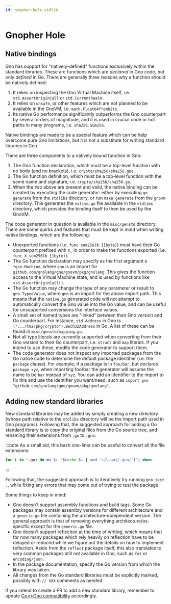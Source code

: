 ```yaml
---
id: gnopher-hole-stdlib
---
```


# Gnopher Hole

## Native bindings

Gno has support for "natively-defined" functions  exclusively within the standard
libraries. These are functions which are _declared_ in Gno code, but only _defined_
in Go. There are generally three reasons why a function should be natively
defined:

1. It relies on inspecting the Gno Virtual Machine itself, i.e. `std.AssertOriginCall`
   or `std.CurrentRealm`.
2. It relies on `unsafe`, or other features which are not planned to be
   available in the GnoVM, i.e. `math.Float64frombits`.
3. Its native Go performance significantly outperforms the Gno counterpart by
   several orders of magnitude, and it is used in crucial code or hot paths in
   many programs, i.e. `sha256.Sum256`.

Native bindings are made to be a special feature which can be
help overcome pure Gno limitations, but it is not a substitute for writing
standard libraries in Gno.

There are three components to a natively bound function in Gno:

1. The Gno function declaration, which must be a top-level function with no body
   (and no brackets), i.e. `crypto/sha256/sha256.gno`.
2. The Go function definition, which must be a top-level function with the same
   name and signature, i.e. `crypto/sha256/sha256.go`.
3. When the two above are present and valid, the native binding can be created
   by executing the code generator: either by executing `go generate` from the
   `stdlibs` directory, or run `make generate` from the `gnovm` directory.
   This generates the `native.go` file available in the `stdlibs` directory,
   which provides the binding itself to then be used by the GnoVM.

The code generator in question is available in the `misc/genstd` directory.
There are some quirks and features that must be kept in mind when writing native
bindings, which are the following:

- Unexported functions (i.e. `func sum256(b []byte)`) must have their
  Go counterpart prefixed with `X_` in order to make the functions exported (i.e.
  `func X_sum256(b []byte)`).
- The Go function declaration may specify as the first argument
  `m *gno.Machine`, where `gno` is an import for
  `github.com/gnolang/gno/gnovm/pkg/gnolang`. This gives the function access to
  the Virtual Machine state, and is used by functions like `std.AssertOriginCall()`.
- The Go function may change the type of any parameter or result to
  `gno.TypedValue`, where `gno` is an import for the above import path. This
  means that the `native.go` generated code will not attempt to automatically
  convert the Gno value into the Go value, and can be useful for unsupported
  conversions like interface values.
- A small set of named types are "linked" between their Gno version and Go
  counterpart. For instance, `std.Address` in Gno is
  `(".../tm2/pkg/crypto").Bech32Address` in Go. A list of these can be found in
  `misc/genstd/mapping.go`.
- Not all type literals are currently supported when converting from their Gno
  version to their Go counterpart, i.e. `struct` and `map` literals. If you intend to use these,
  modify the code generator to support them.
- The code generator does not inspect any imported packages from the Go native code
  to determine the default package identifier (i.e. the `package` clause).
  For example, if a package is in `foo/bar`, but declares `package xyz`, when importing
  foo/bar the generator will assume the name to be `bar` instead of `xyz`.
  You can add an identifier to the import to fix this and use the identifier
  you want/need, such as `import gno "github.com/gnolang/gno/gnovm/pkg/gnolang"`.

## Adding new standard libraries

New standard libraries may be added by simply creating a new directory (whose
path relative to the `stdlibs` directory will be the import path used in Gno
programs). Following that, the suggested approach for adding a Go standard
library is to copy the original files from the Go source tree, and renaming their
extensions from `.go` to `.gno`.

:::note
As a small aid, this bash one-liner can be useful to convert all the file
extensions:
```sh
for i in *.go; do mv $i "$(echo $i | sed 's/\.go$/.gno/')"; done
```
:::  

Following that, the suggested approach is to iteratively try running `gno test .`,
while fixing any errors that may come out of trying to test the package.

Some things to keep in mind:

- Gno doesn't support assembly functions and build tags. Some Go packages may
  contain assembly versions for different architecture and a `generic.go` file
  containing the architecture-independent version. The general approach is that
  of removing everything architecture/os-specific except for the `generic.go` file.
- Gno doesn't support reflection at the time of writing, which means that for
  now many packages which rely heavily on reflection have to be delayed or
  reduced while we figure out the details on how to implement reflection.
  Aside from the `reflect` package itself, this also translates to very common
  packages still not available in Gno, such as `fmt` or `encoding/json`.
- In the package documentation, specify the Go version from which the library
  was taken.
- All changes from the Go standard libraries must be explicitly marked, possibly
  with `// XXX` comments as needed.

If you intend to create a PR to add a new standard library, remember to update
[Go<\>Gno compatibility](../../07-reference/04-go-gno-compatibility.md) accordingly.


